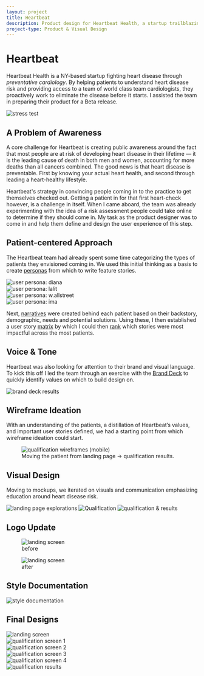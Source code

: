 ```yaml
---
layout: project
title: Heartbeat
description: Product design for Heartbeat Health, a startup trailblazing the practice of preventative cardiology.
project-type: Product & Visual Design
---
```


# Heartbeat

Heartbeat Health is a NY-based startup fighting heart disease through <em>preventative cardiology</em>. By helping patients to understand heart disease risk and providing access to a team of world class team cardiologists, they proactively work to eliminate the disease before it starts. I assisted the team in preparing their product for a Beta release.

<img src="{{ site.baseurl }}/images/heartbeat/stress-test.jpg" alt="stress test">

## A Problem of Awareness

A core challenge for Heartbeat is creating public awareness around the fact that most people are at risk of developing heart disease in their lifetime — it is the leading cause of death in both men and women, accounting for more deaths than all cancers combined. The good news is that heart disease is preventable. First by knowing your actual heart health, and second through leading a heart-healthy lifestyle.

Heartbeat's strategy in convincing people coming in to the practice to get themselves checked out. Getting a patient in for that first heart-check however, is a challenge in itself. When I came aboard, the team was already experimenting with the idea of a risk assessment people could take online to determine if they should come in. My task as the product designer was to come in and help them define and design the user experience of this step.

## Patient-centered Approach

The Heartbeat team had already spent some time categorizing the types of patients they envisioned coming in. We used this initial thinking as a basis to create <a href="https://drive.google.com/drive/folders/1Ve634HA9V070lLvJ198nwLZqZvVMeyeI?usp=sharing" target="_blank">personas</a> from which to write feature stories.

<div class="img-collection-row">

  <div class="img-collection-item light-border">
    <img src="{{ site.baseurl }}/images/heartbeat/persona-1-diana.jpg" alt="user persona: diana">
  </div>
  <div class="img-collection-item light-border">
    <img src="{{ site.baseurl }}/images/heartbeat/persona-2-lalit.jpg" alt="user persona: lalit">
  </div>

</div>
<div class="img-collection-row">
  <div class="img-collection-item light-border">
    <img src="{{ site.baseurl }}/images/heartbeat/persona-3-wallstreet.jpg" alt="user persona: w.allstreet">
  </div>
  <div class="img-collection-item light-border">
    <img src="{{ site.baseurl }}/images/heartbeat/persona-4-ima.jpg" alt="user persona: ima">
  </div>

</div>

Next, <a href="https://drive.google.com/open?id=1Ve634HA9V070lLvJ198nwLZqZvVMeyeI" target="_blank">narratives</a> were created behind each patient based on their backstory, demographic, needs and potential solutions. Using these, I then established a user story <a href="https://docs.google.com/spreadsheets/d/15tHqNh0g0SuM7EV_haE-IGjNOURVD5s3kRXGKKvDck4/edit?usp=sharing">matrix</a> by which I could then <a href="https://docs.google.com/document/d/1eZWSZU4mbpAtjBvEQlw68SSQ7914zowhIZL20dYBntg/edit?usp=sharing">rank</a> which stories were most impactful across the most patients.

## Voice & Tone

Heartbeat was also looking for attention to their brand and visual language. To kick this off I led the team through an exercise with the <a href="https://branding.cards/" target="_blank">Brand Deck</a> to quickly identify values on which to build design on.

<img src="{{ site.baseurl }}/images/heartbeat/brand-deck-results.jpg" alt="brand deck results">

## Wireframe Ideation

With an understanding of the patients, a distillation of Heartbeat’s values, and important user stories defined, we had a starting point from which wireframe ideation could start.

<figure>
<img class="light-border" src="{{ site.baseurl }}/images/heartbeat/QUAL-v2.1-(mobile).jpg" alt="qualification wireframes (mobile)">
<figcaption>Moving the patient from landing page → qualification results.</figcaption>
</figure>

## Visual Design

Moving to mockups, we iterated on visuals and communication emphasizing education around heart disease risk.

<img class="light-border vertical-space" src="{{ site.baseurl }}/images/heartbeat/landing-page-explorations.jpg" alt="landing page explorations">
<img class="light-border vertical-space" src="{{ site.baseurl }}/images/heartbeat/qual.jpg" alt="Qualification">
<img class="light-border vertical-space" src="{{ site.baseurl }}/images/heartbeat/qual+results.jpg" alt="qualification & results">

## Logo Update

<div class="img-collection-column">

  <figure>
    <div class="img-collection-item light-border">
      <img src="{{ site.baseurl }}/images/heartbeat/logo-update-before.jpg" alt="landing screen">
    </div>
    <figcaption>before</figcaption>
  </figure>
  <figure>
    <div class="img-collection-item light-border">
      <img src="{{ site.baseurl }}/images/heartbeat/logo-update-after.jpg" alt="landing screen">
    </div>
    <figcaption>after</figcaption>
  </figure>

</div>

## Style Documentation

<img src="{{ site.baseurl }}/images/heartbeat/style+guide.jpg" alt="style documentation">

## Final Designs

<div class="img-collection-row">

  <div class="img-collection-item">
    <img src="{{ site.baseurl }}/images/heartbeat/landing.gif" alt="landing screen">
  </div>
  <div class="img-collection-item">
    <img src="{{ site.baseurl }}/images/heartbeat/qual-1.gif" alt="qualification screen 1">
  </div>
</div>

<div class="img-collection-row">
  <div class="img-collection-item">
    <img src="{{ site.baseurl }}/images/heartbeat/qual-2.gif" alt="qualification screen 2">
  </div>
  <div class="img-collection-item">
    <img src="{{ site.baseurl }}/images/heartbeat/qual-3.png" alt="qualification screen 3">
  </div>
</div>

<div class="img-collection-row">
  <div class="img-collection-item">
    <img src="{{ site.baseurl }}/images/heartbeat/qual-4.png" alt="qualification screen 4">
  </div>
  <div class="img-collection-item">
    <img src="{{ site.baseurl }}/images/heartbeat/qual-results.png" alt="qualification results">
  </div>
</div>
